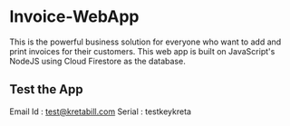 # Invoice-WebApp
This is the powerful business solution for everyone who want to add and print invoices for their customers. This web app is built on JavaScript's NodeJS using Cloud Firestore as the database.

## Test the App

Email Id : test@kretabill.com
Serial : testkeykreta
